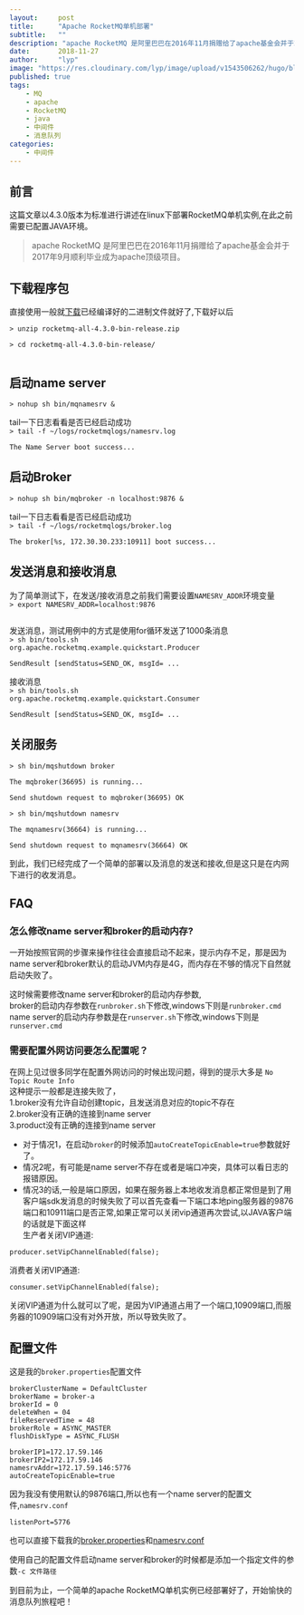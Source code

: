 ```yaml
---
layout:     post 
title:      "Apache RocketMQ单机部署"
subtitle:   ""
description: "apache RocketMQ 是阿里巴巴在2016年11月捐赠给了apache基金会并于2017年9月顺利毕业成为apache顶级项目"
date:       2018-11-27
author:     "lyp"
image: "https://res.cloudinary.com/lyp/image/upload/v1543506262/hugo/blog.github.io/apache-rocketMQ-introduction/7046d2bf0d97278682129887309cc1a6.jpg"
published: true
tags:
    - MQ
    - apache 
    - RocketMQ
    - java
    - 中间件
    - 消息队列
categories: 
    - 中间件
---
```


## 前言
这篇文章以4.3.0版本为标准进行讲述在linux下部署RocketMQ单机实例,在此之前需要已配置JAVA环境。

> apache RocketMQ 是阿里巴巴在2016年11月捐赠给了apache基金会并于2017年9月顺利毕业成为apache顶级项目。

## 下载程序包

直接使用一般就[下载](https://www.apache.org/dyn/closer.cgi?path=rocketmq/4.3.2/rocketmq-all-4.3.2-source-release.zip)已经编译好的二进制文件就好了,下载好以后


<code>&gt; unzip rocketmq-all-4.3.0-bin-release.zip  
&gt; cd rocketmq-all-4.3.0-bin-release/  
</code>

## 启动name server
<code>&gt; nohup sh bin/mqnamesrv & 
</code>

tail一下日志看看是否已经启动成功  
<code>&gt; tail -f ~/logs/rocketmqlogs/namesrv.log  
The Name Server boot success... 
</code>

## 启动Broker
<code>&gt; nohup sh bin/mqbroker -n localhost:9876 & 
</code>

tail一下日志看看是否已经启动成功  
<code>&gt; tail -f ~/logs/rocketmqlogs/broker.log  
The broker[%s, 172.30.30.233:10911] boot success...
</code>

## 发送消息和接收消息
为了简单测试下，在发送/接收消息之前我们需要设置``NAMESRV_ADDR``环境变量  
<code>&gt; export NAMESRV_ADDR=localhost:9876  
</code>

发送消息，测试用例中的方式是使用for循环发送了1000条消息  
<code>&gt; sh bin/tools.sh org.apache.rocketmq.example.quickstart.Producer  
SendResult [sendStatus=SEND_OK, msgId= ...
</code>

接收消息  
<code>&gt; sh bin/tools.sh org.apache.rocketmq.example.quickstart.Consumer   
SendResult [sendStatus=SEND_OK, msgId= ...
</code>

## 关闭服务
<code>&gt; sh bin/mqshutdown broker  
The mqbroker(36695) is running...  
Send shutdown request to mqbroker(36695) OK
</code>

<code>&gt; sh bin/mqshutdown namesrv  
The mqnamesrv(36664) is running...  
Send shutdown request to mqnamesrv(36664) OK
</code>

到此，我们已经完成了一个简单的部署以及消息的发送和接收,但是这只是在内网下进行的收发消息。

## FAQ

### 怎么修改name server和broker的启动内存?
一开始按照官网的步骤来操作往往会直接启动不起来，提示内存不足，那是因为name server和broker默认的启动JVM内存是4G，而内存在不够的情况下自然就启动失败了。 

这时候需要修改name server和broker的启动内存参数,  
broker的启动内存参数在``runbroker.sh``下修改,windows下则是``runbroker.cmd``  
name server的启动内存参数是在``runserver.sh``下修改,windows下则是``runserver.cmd``  

### 需要配置外网访问要怎么配置呢？

在网上见过很多同学在配置外网访问的时候出现问题，得到的提示大多是
``
No Topic Route Info
``  
这种提示一般都是连接失败了，  
1.broker没有允许自动创建topic，且发送消息对应的topic不存在  
2.broker没有正确的连接到name server  
3.product没有正确的连接到name server  

- 对于情况1，在启动``broker``的时候添加``autoCreateTopicEnable=true``参数就好了。  
- 情况2呢，有可能是name server不存在或者是端口冲突，具体可以看日志的报错原因。  
- 情况3的话,一般是端口原因，如果在服务器上本地收发消息都正常但是到了用客户端sdk发消息的时候失败了可以首先查看一下端口本地ping服务器的9876端口和10911端口是否正常,如果正常可以关闭vip通道再次尝试,以JAVA客户端的话就是下面这样  
生产者关闭VIP通道:
```
producer.setVipChannelEnabled(false);
```  
消费者关闭VIP通道:
```
consumer.setVipChannelEnabled(false);
```  
关闭VIP通道为什么就可以了呢，是因为VIP通道占用了一个端口,10909端口,而服务器的10909端口没有对外开放，所以导致失败了。


## 配置文件

这是我的``broker.properties``配置文件  

```  
brokerClusterName = DefaultCluster  
brokerName = broker-a  
brokerId = 0  
deleteWhen = 04  
fileReservedTime = 48  
brokerRole = ASYNC_MASTER  
flushDiskType = ASYNC_FLUSH  

brokerIP1=172.17.59.146  
brokerIP2=172.17.59.146  
namesrvAddr=172.17.59.146:5776  
autoCreateTopicEnable=true  
```

因为我没有使用默认的9876端口,所以也有一个name server的配置文件,``namesrv.conf`` 
 
```
listenPort=5776
```
也可以直接下载我的[broker.properties](https://res.cloudinary.com/lyp/raw/upload/v1543502478/hugo/blog.github.io/apache-rocketMQ-introduction/broker.properties)和[namesrv.conf](https://res.cloudinary.com/lyp/raw/upload/v1543502477/hugo/blog.github.io/apache-rocketMQ-introduction/namesrv.conf)

使用自己的配置文件启动name server和broker的时候都是添加一个指定文件的参数``-c 文件路径``  

到目前为止，一个简单的apache RocketMQ单机实例已经部署好了，开始愉快的消息队列旅程吧！


